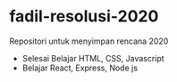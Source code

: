 # fadil-resolusi-2020
Repositori untuk menyimpan rencana 2020
- Selesai Belajar HTML, CSS, Javascript
- Belajar React, Express, Node js
